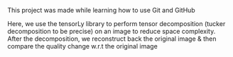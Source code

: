 This project was made while learning how to use Git and GitHub

Here, we use the tensorLy library to perform tensor decomposition (tucker decomposition to be precise) on an image to reduce space complexity.
After the decomposition, we reconstruct back the original image & then compare the quality change w.r.t the original image
